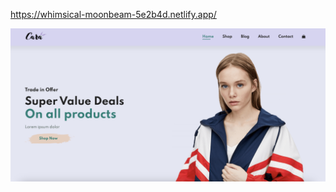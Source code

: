 https://whimsical-moonbeam-5e2b4d.netlify.app/

![image alt](https://github.com/Sayandeep07/Ecommerce-Website/blob/678a9c7bdf8e15e3fd8e643963d1f70b8a85bc96/Ecommerce%20Website.png)
